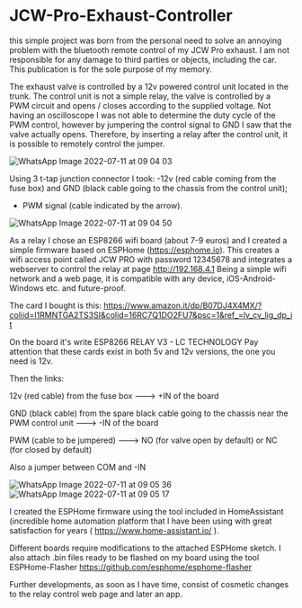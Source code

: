 # JCW-Pro-Exhaust-Controller

this simple project was born from the personal need to solve an annoying problem with the bluetooth remote control of my JCW Pro exhaust. I am not responsible for any damage to third parties or objects, including the car. This publication is for the sole purpose of my memory.

The exhaust valve is controlled by a 12v powered control unit located in the trunk. The control unit is not a simple relay, the valve is controlled by a PWM circuit and opens / closes according to the supplied voltage. Not having an oscilloscope I was not able to determine the duty cycle of the PWM control, however by jumpering the control signal to GND I saw that the valve actually opens. Therefore, by inserting a relay after the control unit, it is possible to remotely control the jumper.

![WhatsApp Image 2022-07-11 at 09 04 03](https://user-images.githubusercontent.com/4238515/178209231-50427850-8ea5-48d1-b558-4d04fb22d71e.jpeg)


Using 3 t-tap junction connector I took:
-12v (red cable coming from the fuse box) and GND (black cable going to the chassis from the control unit);
- PWM signal (cable indicated by the arrow).

![WhatsApp Image 2022-07-11 at 09 04 50](https://user-images.githubusercontent.com/4238515/178210078-6264a7c3-3225-468e-9036-4caf16979ba5.jpeg)

As a relay I chose an ESP8266 wifi board (about 7-9 euros) and I created a simple firmware based on ESPHome (https://esphome.io). This creates a wifi access point called JCW PRO with password 12345678 and integrates a webserver to control the relay at page http://192.168.4.1
Being a simple wifi network and a web page, it is compatible with any device, iOS-Android-Windows etc. and future-proof.

The card I bought is this:
https://www.amazon.it/dp/B07DJ4X4MX/?coliid=I1RMNTGA2TS3SI&colid=16RC7Q1DO2FU7&psc=1&ref_=lv_cv_lig_dp_it

On the board it's write ESP8266 RELAY V3 - LC TECHNOLOGY
Pay attention that these cards exist in both 5v and 12v versions, the one you need is 12v.



Then the links:

12v (red cable) from the fuse box ---> +IN of the board

GND (black cable) from the spare black cable going to the chassis near the PWM control unit ---> -IN of the board

PWM (cable to be jumpered) ---> NO (for valve open by default) or NC (for closed by default)

Also a jumper between COM and -IN


![WhatsApp Image 2022-07-11 at 09 05 36](https://user-images.githubusercontent.com/4238515/178213240-877c2686-5c36-496c-8378-089070001878.jpeg)
![WhatsApp Image 2022-07-11 at 09 05 17](https://user-images.githubusercontent.com/4238515/178213295-de255535-7c7b-452f-89d9-8cab2f75eda8.jpeg)

I created the ESPHome firmware using the tool included in HomeAssistant (incredible home automation platform that I have been using with great satisfaction for years ( https://www.home-assistant.io/ ).

Different boards require modifications to the attached ESPHome sketch. I also attach .bin files ready to be flashed on my board using the tool ESPHome-Flasher  https://github.com/esphome/esphome-flasher

Further developments, as soon as I have time, consist of cosmetic changes to the relay control web page and later an app.
